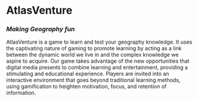 # AtlasVenture
### _Making Geography fun_
AtlasVenture is a game to learn and test your geography knowledge. It uses the captivating nature of gaming to promote learning by acting as a link between the dynamic world we live in and the complex knowledge we aspire to acquire. Our game takes advantage of the new opportunities that digital media presents to combine learning and entertainment, providing a stimulating and educational experience. Players are invited into an interactive environment that goes beyond traditional learning methods, using gamification to heighten motivation, focus, and retention of information.
